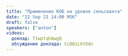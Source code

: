 ```yaml
---
title: "Применение КОБ на уровне сельсовета"
date: "22 Sep 21 14:00 MSK"
draft: false
speakers: ["anton"]
videos:
  доклад: f1wptqhAwgQ
  обсуждение доклада: CL0QiLktOds
---
```

